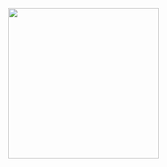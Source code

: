 <a href="https://mypallet.dk/en" target="_blank" rel="noopener noreferrer"> 
  <p align="center">
    <img width="300px" src="https://i.imgur.com/YP1ZODE.png" />
  </p>
</a>

